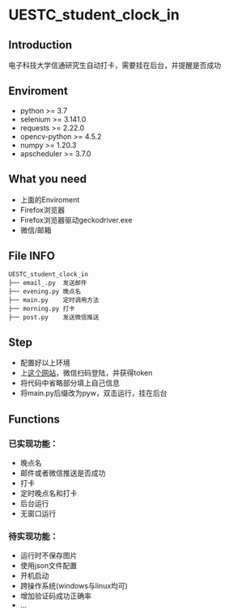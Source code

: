 # UESTC_student_clock_in

## Introduction

电子科技大学信通研究生自动打卡，需要挂在后台，并提醒是否成功


## Enviroment

- python >= 3.7
- selenium >= 3.141.0
- requests >= 2.22.0
- opencv-python >= 4.5.2
- numpy >= 1.20.3
- apscheduler >= 3.7.0


## What you need

- 上面的Enviroment
- Firefox浏览器
- Firefox浏览器驱动geckodriver.exe
- 微信/邮箱


## File INFO
```
UESTC_student_clock_in
├── email_.py  发送邮件
├── evening.py 晚点名
├── main.py    定时调用方法
├── morning.py 打卡
├── post.py    发送微信推送
```
## Step
- 配置好以上环境
- 上[这个网站](http://pushplus.hxtrip.com/)，微信扫码登陆，并获得token
- 将代码中省略部分填上自己信息
- 将main.py后缀改为pyw，双击运行，挂在后台

## Functions

### 已实现功能：
- 晚点名
- 邮件或者微信推送是否成功
- 打卡
- 定时晚点名和打卡
- 后台运行
- 无窗口运行


### 待实现功能：

- 运行时不保存图片
- 使用json文件配置
- 开机启动
- 跨操作系统(windows与linux均可)
- 增加验证码成功正确率
- ...

